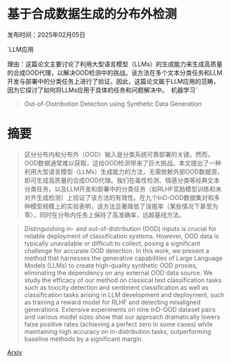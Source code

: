 # 基于合成数据生成的分布外检测

发布时间：2025年02月05日

`LLM应用

理由：这篇论文主要讨论了利用大型语言模型（LLMs）的生成能力来生成高质量的合成OOD代理，以解决OOD检测中的挑战。该方法在多个文本分类任务和LLM开发与部署中的分类任务上进行了验证。因此，这篇论文属于LLM应用的范畴，因为它探讨了如何将LLMs应用于具体的任务和问题解决中。` `机器学习`

> Out-of-Distribution Detection using Synthetic Data Generation

# 摘要

> 区分分布内和分布外（OOD）输入是分类系统可靠部署的关键。然而，OOD数据通常难以获取，这给OOD检测带来了巨大挑战。本文提出了一种利用大型语言模型（LLMs）生成能力的方法，无需依赖外部OOD数据源，即可生成高质量的合成OOD代理。我们在毒性检测、情感分类等经典文本分类任务，以及LLM开发和部署中的分类任务（如RLHF奖励模型训练和未对齐生成检测）上验证了该方法的有效性。在九个InD-OOD数据集对和多种模型规模上的实验表明，该方法显著降低了误报率（某些情况下甚至为零），同时在分布内任务上保持了高准确率，远超基线方法。

> Distinguishing in- and out-of-distribution (OOD) inputs is crucial for reliable deployment of classification systems. However, OOD data is typically unavailable or difficult to collect, posing a significant challenge for accurate OOD detection. In this work, we present a method that harnesses the generative capabilities of Large Language Models (LLMs) to create high-quality synthetic OOD proxies, eliminating the dependency on any external OOD data source. We study the efficacy of our method on classical text classification tasks such as toxicity detection and sentiment classification as well as classification tasks arising in LLM development and deployment, such as training a reward model for RLHF and detecting misaligned generations. Extensive experiments on nine InD-OOD dataset pairs and various model sizes show that our approach dramatically lowers false positive rates (achieving a perfect zero in some cases) while maintaining high accuracy on in-distribution tasks, outperforming baseline methods by a significant margin.

[Arxiv](https://arxiv.org/abs/2502.03323)